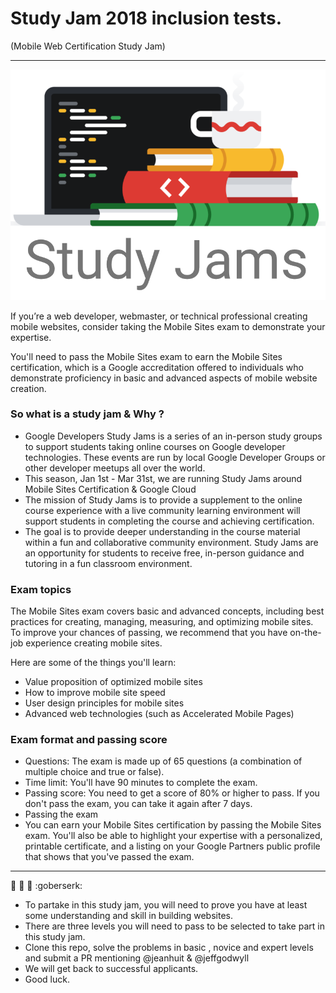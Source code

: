 # Study Jam 2018 inclusion tests.
(Mobile Web Certification Study Jam)

---
![study jam logo](/studyjam.png)

If you’re a web developer, webmaster, or technical professional creating mobile websites, consider taking the Mobile Sites exam to demonstrate your expertise.

You'll need to pass the Mobile Sites exam to earn the Mobile Sites certification, which is a Google accreditation offered to individuals who demonstrate proficiency in basic and advanced aspects of mobile website creation.


###  So what is a study jam & Why ?
- Google Developers Study Jams is a series of an in-person study groups to support students taking online  courses on Google developer technologies. These events are run by local Google Developer Groups or other developer meetups all over the world.
- This season, Jan 1st - Mar 31st, we are running Study Jams around Mobile Sites Certification & Google Cloud
- The mission of Study Jams is to provide a supplement to the online course experience with a live community learning environment will support students in completing the course and achieving certification.
- The goal is to provide deeper understanding in the course material within a fun and collaborative community environment.
Study Jams are an opportunity for students to receive free, in-person guidance and tutoring in a fun classroom environment.

### Exam topics
The Mobile Sites exam covers basic and advanced concepts, including best practices for creating, managing, measuring, and optimizing mobile sites. To improve your chances of passing, we recommend that you have on-the-job experience creating mobile sites.

Here are some of the things you'll learn:

- Value proposition of optimized mobile sites
- How to improve mobile site speed
- User design principles for mobile sites
- Advanced web technologies (such as Accelerated Mobile Pages)

### Exam format and passing score

- Questions: The exam is made up of 65 questions (a combination of multiple choice and true or false).
- Time limit: You'll have 90 minutes to complete the exam.
- Passing score: You need to get a score of 80% or higher to pass. If you don't pass the exam, you can take it again after 7 days.
- Passing the exam
 - You can earn your Mobile Sites certification by passing the Mobile Sites exam. You'll also be able to highlight your expertise with a personalized, printable certificate, and a listing on your Google Partners public profile that shows that you've passed the exam.

---
:metal: :metal: :metal: :goberserk:
 - To partake in this study jam, you will need to prove you have at least some understanding and skill in building websites.
 - There are three levels you will need to pass to be selected to take part in this study jam.
 - Clone this repo, solve the problems in basic , novice and expert levels and submit a PR mentioning @jeanhuit & @jeffgodwyll
 - We will get back to successful applicants.
 - Good luck.
